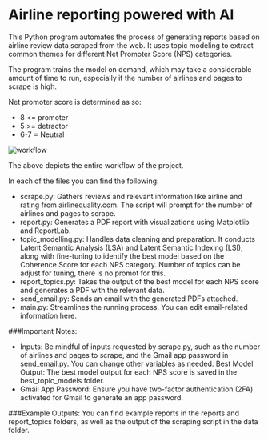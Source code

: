 # Airline reporting powered with AI
This Python program automates the process of generating reports based on airline review data scraped from the web. It uses topic modeling to extract common themes for different Net Promoter Score (NPS) categories.

The program trains the model on demand, which may take a considerable amount of time to run, especially if the number of airlines and pages to scrape is high.

Net promoter score is determined as so:
- 8 <= promoter
- 5 >= detractor
- 6-7 = Neutral

![workflow](https://github.com/user-attachments/assets/f65d7db7-3b27-4f8a-8108-0d481c890c4c)

The above depicts the entire workflow of the project.

In each of the files you can find the following:
-  scrape.py: Gathers reviews and relevant information like airline and rating from airlinequality.com. The script will prompt for the number of airlines and pages to scrape.
-  report.py: Generates a PDF report with visualizations using Matplotlib and ReportLab.
-  topic_modelling.py: Handles data cleaning and preparation. It conducts Latent Semantic Analysis (LSA) and Latent Semantic Indexing (LSI), along with fine-tuning to identify the best model based on the Coherence Score for each NPS category. Number of topics can be adjust for tuning, there is no promot for this.
-  report_topics.py: Takes the output of the best model for each NPS score and generates a PDF with the relevant data.
-  send_email.py: Sends an email with the generated PDFs attached.
-  main.py: Streamlines the running process. You can edit email-related information here.

###Important Notes:
- Inputs: Be mindful of inputs requested by scrape.py, such as the number of airlines and pages to scrape, and the Gmail app password in send_email.py. You can change other variables as needed.
Best Model Output: The best model output for each NPS score is saved in the best_topic_models folder.
- Gmail App Password: Ensure you have two-factor authentication (2FA) activated for Gmail to generate an app password.

###Example Outputs:
You can find example reports in the reports and report_topics folders, as well as the output of the scraping script in the data folder.
